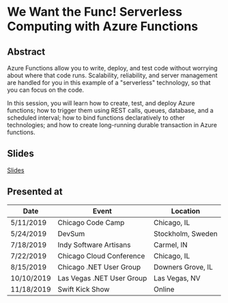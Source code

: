 # We Want the Func! Serverless Computing with Azure Functions

## Abstract

Azure Functions allow you to write, deploy, and test code without worrying about where that code runs. Scalability, reliability, and server management are handled for you in this example of a "serverless" technology, so that you can focus on the code.

In this session, you will learn how to create, test, and deploy Azure functions; how to trigger them using REST calls, queues, database, and a scheduled interval; how to bind functions declaratively to other technologies; and how to create long-running durable transaction in Azure functions.

## Slides

[Slides](https://1drv.ms/p/s!AsEkrMBA7Ehw1a9vUuxUWGscnU8u9g?e=23sTN7)

## Presented at

| Date       | Event                     | Location          |
| ---------- | ------------------------- | ----------------- |
| 5/11/2019  | Chicago Code Camp         | Chicago, IL       |
| 5/24/2019  | DevSum                    | Stockholm, Sweden |
| 7/18/2019  | Indy Software Artisans    | Carmel, IN        |
| 7/22/2019  | Chicago Cloud Conference  | Chicago, IL       |
| 8/15/2019  | Chicago .NET User Group   | Downers Grove, IL |
| 10/10/2019 | Las Vegas .NET User Group | Las Vegas, NV     |
| 11/18/2019 | Swift Kick Show           | Online            |
